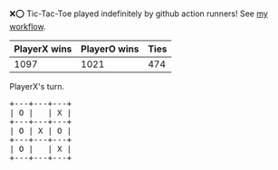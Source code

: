 :x::o: Tic-Tac-Toe played indefinitely by github action runners! See [my workflow](.github/workflows/play.yaml).

|PlayerX wins|PlayerO wins|Ties|
|-|-|-|
|1097|1021|474|

PlayerX's turn.

<pre>
+---+---+---+
| O |   | X |
+---+---+---+
| O | X | O |
+---+---+---+
| O |   | X |
+---+---+---+
</pre>